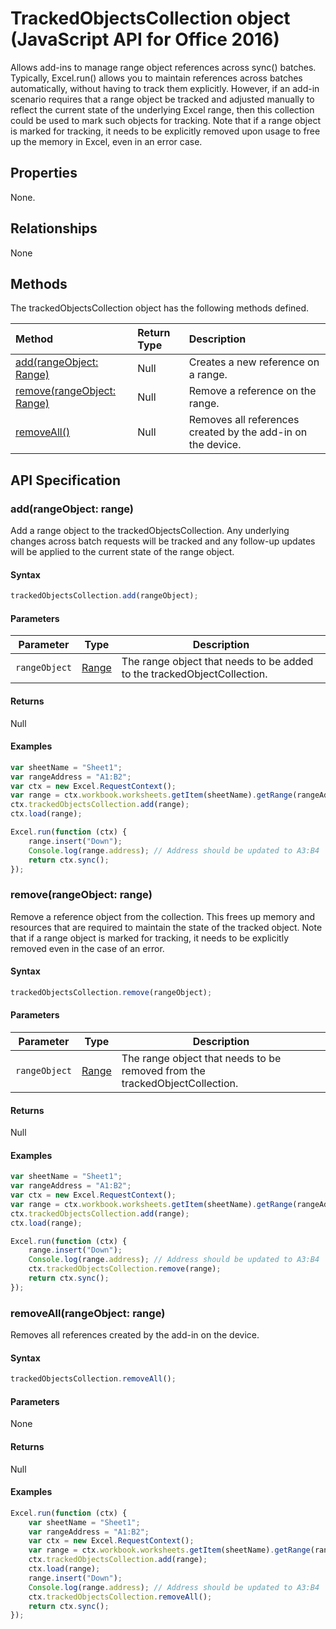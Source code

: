 # TrackedObjectsCollection object (JavaScript API for Office 2016)

Allows add-ins to manage range object references across sync() batches. Typically, Excel.run() allows you to maintain references across batches automatically, without having to track them explicitly. However, if an add-in scenario requires that a range object be tracked and adjusted manually to reflect the current state of the underlying Excel range, then this collection could be used to mark such objects for tracking. Note that if a range object is marked for tracking, it needs to be explicitly removed upon usage to free up the memory in Excel, even in an error case.

## Properties
None.

## Relationships

None

## Methods

The trackedObjectsCollection object has the following methods defined.

| Method     | Return Type    |Description|
|:-----------------|:--------|:----------|
|[add(rangeObject: Range)](#addrangeobject-range)| Null             |Creates a new reference on a range.|
|[remove(rangeObject: Range)](#removerangeobject-range)| Null             |Remove a reference on the range.  |
|[removeAll()](#removeallrangeobject-range)| Null|Removes all references created by the add-in on the device.|


## API Specification 

### add(rangeObject: range)
Add a range object to the trackedObjectsCollection. Any underlying changes across batch requests will be tracked and any follow-up updates will be applied to the current state of the range object. 

#### Syntax
```js
trackedObjectsCollection.add(rangeObject);
```

#### Parameters

Parameter       | Type   | Description
--------------- | ------ | ------------
`rangeObject`  | [Range](range.md)| The range object that needs to be added to the trackedObjectCollection.

#### Returns
Null

#### Examples

```js
var sheetName = "Sheet1";
var rangeAddress = "A1:B2";
var ctx = new Excel.RequestContext();
var range = ctx.workbook.worksheets.getItem(sheetName).getRange(rangeAddress);
ctx.trackedObjectsCollection.add(range);
ctx.load(range);

Excel.run(function (ctx) { 
	range.insert("Down");
	Console.log(range.address); // Address should be updated to A3:B4
	return ctx.sync(); 
});
```


### remove(rangeObject: range)

Remove a reference object from the collection. This frees up memory and resources that are required to maintain the state of the tracked object. Note that if a range object is marked for tracking, it needs to be explicitly removed even in the case of an error.

#### Syntax
```js
trackedObjectsCollection.remove(rangeObject);
```

#### Parameters

Parameter       | Type   | Description
--------------- | ------ | ------------
`rangeObject`  | [Range](range.md)| The range object that needs to be removed from the trackedObjectCollection.

#### Returns
Null

#### Examples


```js
var sheetName = "Sheet1";
var rangeAddress = "A1:B2";
var ctx = new Excel.RequestContext();
var range = ctx.workbook.worksheets.getItem(sheetName).getRange(rangeAddress);
ctx.trackedObjectsCollection.add(range);
ctx.load(range);

Excel.run(function (ctx) { 
	range.insert("Down");
	Console.log(range.address); // Address should be updated to A3:B4
	ctx.trackedObjectsCollection.remove(range); 
	return ctx.sync(); 
});
```

### removeAll(rangeObject: range)

Removes all references created by the add-in on the device.

#### Syntax
```js
trackedObjectsCollection.removeAll();
```

#### Parameters

None

#### Returns
Null

#### Examples

```js
Excel.run(function (ctx) { 
	var sheetName = "Sheet1";
	var rangeAddress = "A1:B2";
	var ctx = new Excel.RequestContext();
	var range = ctx.workbook.worksheets.getItem(sheetName).getRange(rangeAddress);
	ctx.trackedObjectsCollection.add(range);
	ctx.load(range);
	range.insert("Down");
	Console.log(range.address); // Address should be updated to A3:B4
	ctx.trackedObjectsCollection.removeAll(); 
	return ctx.sync(); 
});
```
